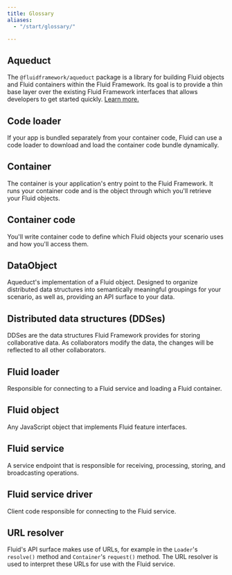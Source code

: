 ```yaml
---
title: Glossary
aliases:
  - "/start/glossary/"

---
```


## Aqueduct

The `@fluidframework/aqueduct` package is a library for building Fluid objects and Fluid containers within the Fluid
Framework. Its goal is to provide a thin base layer over the existing Fluid Framework interfaces that allows developers
to get started quickly. [Learn more.](https://fluidframework.com/apis/aqueduct/)

## Code loader

If your app is bundled separately from your container code, Fluid can use a code loader to download
and load the container code bundle dynamically.

## Container

The container is your application's entry point to the Fluid Framework. It runs your container code and is
the object through which you'll retrieve your Fluid objects.

## Container code

You'll write container code to define which Fluid objects your scenario uses and how you'll access them.

## DataObject

Aqueduct's implementation of a Fluid object. Designed to organize distributed data structures into
semantically meaningful groupings for your scenario, as well as, providing an API surface to your data.

## Distributed data structures (DDSes)

DDSes are the data structures Fluid Framework provides for storing collaborative data. As collaborators modify the data,
the changes will be reflected to all other collaborators.

## Fluid loader

Responsible for connecting to a Fluid service and loading a Fluid container.

## Fluid object

Any JavaScript object that implements Fluid feature interfaces.

## Fluid service

A service endpoint that is responsible for receiving, processing, storing, and broadcasting operations.

## Fluid service driver

Client code responsible for connecting to the Fluid service.

## URL resolver

Fluid's API surface makes use of URLs, for example in the `Loader`'s `resolve()` method and `Container`'s `request()`
method.  The URL resolver is used to interpret these URLs for use with the Fluid service.
